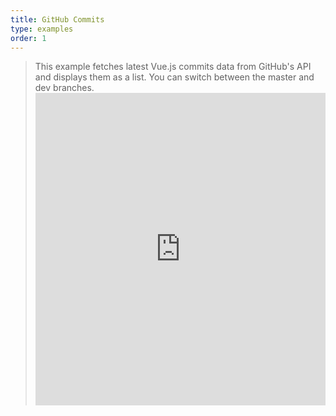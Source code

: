 ```yaml
---
title: GitHub Commits
type: examples
order: 1
---
```

> This example fetches latest Vue.js commits data from GitHub's API and displays them as a list. You can switch between the master and dev branches. <iframe width="100%" height="500" src="https://jsfiddle.net/yyx990803/c5g8xnar/embedded/result,html,js,css" allowfullscreen="allowfullscreen" frameborder="0" mark="crwd-mark"></iframe>